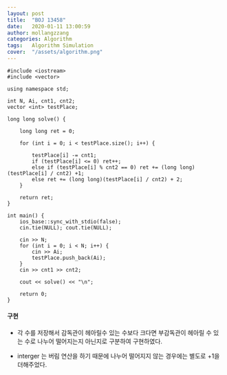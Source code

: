 ```yaml
---
layout: post
title:  "BOJ 13458"
date:   2020-01-11 13:00:59
author: mollangzzang
categories: Algorithm
tags:	Algorithm Simulation
cover:  "/assets/algorithm.png"
---
```


```
#include <iostream>
#include <vector>

using namespace std;

int N, Ai, cnt1, cnt2;
vector <int> testPlace;

long long solve() {

	long long ret = 0;

	for (int i = 0; i < testPlace.size(); i++) {

		testPlace[i] -= cnt1;
		if (testPlace[i] <= 0) ret++;
		else if (testPlace[i] % cnt2 == 0) ret += (long long)(testPlace[i] / cnt2) +1;
		else ret += (long long)(testPlace[i] / cnt2) + 2;
	}

	return ret;
}

int main() {
	ios_base::sync_with_stdio(false);
	cin.tie(NULL); cout.tie(NULL);

	cin >> N;
	for (int i = 0; i < N; i++) {
		cin >> Ai;
		testPlace.push_back(Ai);
	}
	cin >> cnt1 >> cnt2;

	cout << solve() << "\n";

	return 0;
}
```

#### 구현

- 각 수를 저장해서 감독관이 헤아릴수 있는 수보다 크다면 부감독관이 헤아릴 수 있는 수로 나누어 떨어지는지 아닌지로 구분하여 구현하였다.

- interger 는 버림 연산을 하기 때문에 나누어 떨어지지 않는 경우에는 별도로 +1을 더해주었다.